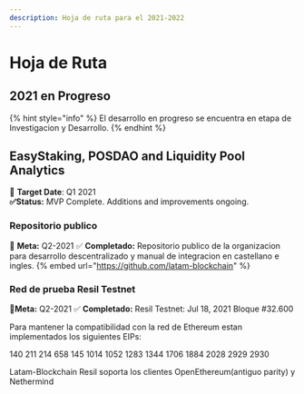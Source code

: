 ```yaml
---
description: Hoja de ruta para el 2021-2022
---
```


# Hoja de Ruta

## 2021 en Progreso

{% hint style="info" %}
El desarrollo en progreso se encuentra en etapa de Investigacion y Desarrollo.
{% endhint %}

## EasyStaking, POSDAO and Liquidity Pool Analytics

🎯 **Target Date**: Q1 2021  
  **✅Status:** MVP Complete. Additions and improvements ongoing. 

### Repositorio publico

 🎯 **Meta:** Q2-2021
✅ **Completado:** Repositorio publico de la organizacion para desarrollo descentralizado y manual de integracion en castellano e ingles.
{% embed url="https://github.com/latam-blockchain" %}

### **Red de prueba Resil Testnet**

 🎯**Meta:** Q2-2021
✅ **Completado:** 
Resil Testnet: Jul 18, 2021 Bloque \#32.600

Para mantener la compatibilidad con la red de Ethereum estan implementados los siguientes EIPs:

140 211 214 658 145 1014 1052 1283 1344 1706 1884 2028 2929 2930

Latam-Blockchain Resil soporta los clientes OpenEthereum(antiguo parity) y Nethermind




